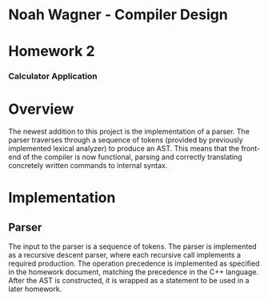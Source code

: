 # Noah Wagner - Compiler Design 
# Homework 2
### Calculator Application

# Overview
The newest addition to this project is the implementation of a parser. The parser traverses through a sequence of tokens (provided by previously implemented lexical analyzer) to produce an AST. This means that the front-end of the compiler is now functional, parsing and correctly translating concretely written commands to internal syntax.

# Implementation
## Parser
The input to the parser is a sequence of tokens. The parser is implemented as a recursive descent parser, where each recursive call implements a required production. The operation precedence is implemented as specified in the homework document, matching the precedence in the C++ language. After the AST is constructed, it is wrapped as a statement to be used in a later homework. 
